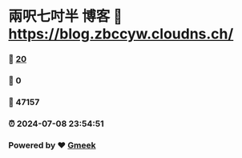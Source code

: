 # 兩呎七吋半 博客 :link: https://blog.zbccyw.cloudns.ch/ 
### :page_facing_up: [20](https://blog.zbccyw.cloudns.ch//tag.html) 
### :speech_balloon: 0 
### :hibiscus: 47157 
### :alarm_clock: 2024-07-08 23:54:51 
### Powered by :heart: [Gmeek](https://github.com/Meekdai/Gmeek)
